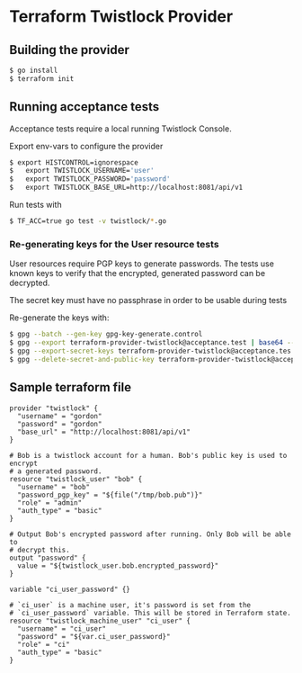 # Terraform Twistlock Provider

## Building the provider
```bash
$ go install
$ terraform init
```

## Running acceptance tests
Acceptance tests require a local running Twistlock Console.

Export env-vars to configure the provider
```bash
$ export HISTCONTROL=ignorespace
$   export TWISTLOCK_USERNAME='user'
$   export TWISTLOCK_PASSWORD='password'
$   export TWISTLOCK_BASE_URL=http://localhost:8081/api/v1
```

Run tests with
```bash
$ TF_ACC=true go test -v twistlock/*.go
```

### Re-generating keys for the User resource tests

User resources require PGP keys to generate passwords. The tests use known keys
to verify that the encrypted, generated password can be decrypted.

The secret key must have no passphrase in order to be usable during tests

Re-generate the keys with:
```bash
$ gpg --batch --gen-key gpg-key-generate.control
$ gpg --export terraform-provider-twistlock@acceptance.test | base64 --break=76 > twistlock/testdata/test-gpg-keys/terraform.pub
$ gpg --export-secret-keys terraform-provider-twistlock@acceptance.tes | base64 --break=76 > twistlock/testdata/test-gpg-keys/terraform.priv
$ gpg --delete-secret-and-public-key terraform-provider-twistlock@acceptance.test
```

## Sample terraform file
```
provider "twistlock" {
  "username" = "gordon"
  "password" = "gordon"
  "base_url" = "http://localhost:8081/api/v1"
}

# Bob is a twistlock account for a human. Bob's public key is used to encrypt
# a generated password.
resource "twistlock_user" "bob" {
  "username" = "bob"
  "password_pgp_key" = "${file("/tmp/bob.pub")}"
  "role" = "admin"
  "auth_type" = "basic"
}

# Output Bob's encrypted password after running. Only Bob will be able to
# decrypt this.
output "password" {
  value = "${twistlock_user.bob.encrypted_password}"
}

variable "ci_user_password" {}

# `ci_user` is a machine user, it's password is set from the
# `ci_user_password` variable. This will be stored in Terraform state.
resource "twistlock_machine_user" "ci_user" {
  "username" = "ci_user"
  "password" = "${var.ci_user_password}"
  "role" = "ci"
  "auth_type" = "basic"
}
```
